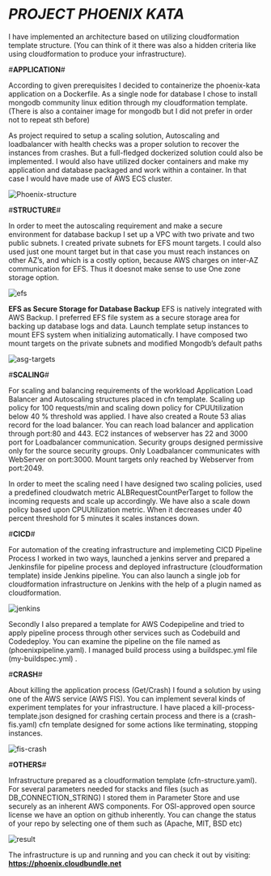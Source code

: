 # *PROJECT PHOENIX KATA*

 I have implemented an architecture based on utilizing cloudformation template structure. (You can think of it there was also a hidden criteria like using cloudformation to produce your infrastructure).

#**APPLICATION**#

According to given prerequisites I decided to containerize the phoenix-kata application on a Dockerfile. 
As a single node for database I chose to install mongodb community linux edition through my cloudformation template. (There is also a container image for mongodb but I did not prefer in order not to repeat sth before)

As project required to setup a scaling solution, Autoscaling and loadbalancer with health checks was a proper solution to recover the instances from crashes. But a full-fledged dockerized solution could also be implemented. I would also have utilized docker containers and make my application and database packaged and work within a container. In that case I would have made use of AWS ECS cluster. 

![Phoenix-structure](https://user-images.githubusercontent.com/71727239/215362345-1892c763-c1d8-428f-8297-2fa7bd9ebe67.jpg)

#**STRUCTURE**#

In order to meet the autoscaling requirement and make a secure environment for database backup I set up a VPC with two private and two public subnets. I created private subnets for EFS mount targets. I could also used just one mount target but in that case you must reach instances on other AZ’s, and which is a costly option, because AWS charges on inter-AZ communication for EFS. Thus it doesnot make sense to use One zone storage option. 

![efs](https://user-images.githubusercontent.com/71727239/215362037-163011cd-a8b6-4750-a171-300bb19cb7ff.png)

**EFS as Secure Storage for Database Backup**
EFS is natively integrated with AWS Backup. I preferred EFS file system as a secure storage area for backing up database logs and data. Launch template setup instances to mount EFS system when initializing automatically. 
I have composed two mount targets on the private subnets and modified Mongodb’s default paths 

![asg-targets](https://user-images.githubusercontent.com/71727239/215362053-0df9bc42-925b-4e09-b348-f4957f16e932.png)

#**SCALING**#

For scaling and balancing requirements of the workload Application Load Balancer and Autoscaling structures placed in cfn template. Scaling up policy for 100 requests/min and scaling down policy for CPUUtilization below 40 % threshold was applied. I have also created a Route 53 alias record for the load balancer. You can reach load balancer and application through port:80 and 443. EC2 instances of webserver has 22 and 3000 port for Loadbalancer communication.
Security groups designed permissive only for the source security groups. Only Loadbalancer communicates with WebServer on port:3000. Mount targets only reached by Webserver from port:2049. 

In order to meet the scaling need I have designed two scaling policies, used a predefined cloudwatch metric ALBRequestCountPerTarget to follow the incoming requests and scale up accordingly. We have also a scale down policy based upon CPUUtilization metric. When it decreases under 40 percent threshold for 5 minutes it scales instances down. 

#**CICD**#

For automation of the creating infrastructure and implemeting CICD Pipeline Process I worked in two ways, launched a jenkins server and prepared a Jenkinsfile for pipeline process and deployed infrastructure (cloudformation template) inside Jenkins pipeline. You can also launch a single job for cloudformation infrastructure on Jenkins with the help of a plugin named as cloudformation.

![jenkins](https://user-images.githubusercontent.com/71727239/215362077-2a5b5d79-e02f-4f4e-b363-ccd27df0fb34.png)

Secondly I also prepared a template for AWS Codepipeline and tried to apply pipeline process through other services such as Codebuild and Codedeploy. You can examine the pipeline on the file named as (phoenixpipeline.yaml). I managed build process using a buildspec.yml file (my-buildspec.yml) . 

#**CRASH**#

About killing the application process (Get/Crash) I found a solution by using one of the AWS service (AWS FIS). You can implement several kinds of experiment templates for your infrastructure. I have placed a kill-process-template.json designed for crashing certain process and there is a (crash-fis.yaml) cfn template designed for some actions like terminating, stopping instances. 

![fis-crash](https://user-images.githubusercontent.com/71727239/215362098-d7385565-c753-4e11-9ff8-976920249f3f.png)

#**OTHERS**#

Infrastructure prepared as a cloudformation template (cfn-structure.yaml).
For several parameters needed for stacks and files (such as DB_CONNECTION_STRING) I stored them in Parameter Store and use securely as an inherent AWS components.
For OSI-approved open source license we have an option on github inherently. You can change the status of your repo by selecting one of them such as (Apache, MIT, BSD etc)

![result](https://user-images.githubusercontent.com/71727239/215362090-2b7eed47-c01a-4f4b-8998-4da5ae178d01.png)

The infrastructure is up and running and you can check it out by visiting: **https://phoenix.cloudbundle.net**
